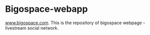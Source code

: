 # Bigospace-webapp
www.bigospace.com. This is the repository of bigospace webpage - livestream social network.
